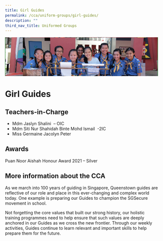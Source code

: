 ```yaml
---
title: Girl Guides
permalink: /cca/uniform-groups/girl-guides/
description: ""
third_nav_title: Uniformed Groups
---
```

![](/images/CCA/girlguides.png)

Girl Guides
===========

**Teachers-in-Charge**
----------------------

*   Mdm Jaslyn Shalini  – OIC
*   Mdm Siti Nur Shahidah Binte Mohd Ismail  -2IC
*   Miss Germaine Jacolyn Peter

**Awards**
----------

Puan Noor Aishah Honour Award 2021 – Silver

**More information about the CCA**
----------------------------------

As we march into 100 years of guiding in Singapore, Queenstown guides are reflective of our role and place in this ever-changing and complex world today. One example is preparing our Guides to champion the SGSecure movement in school.

Not forgetting the core values that built our strong history, our holistic training programmes need to help ensure that such values are deeply anchored in our Guides as we cross the new frontier. Through our weekly activities, Guides continue to learn relevant and important skills to help prepare them for the future.